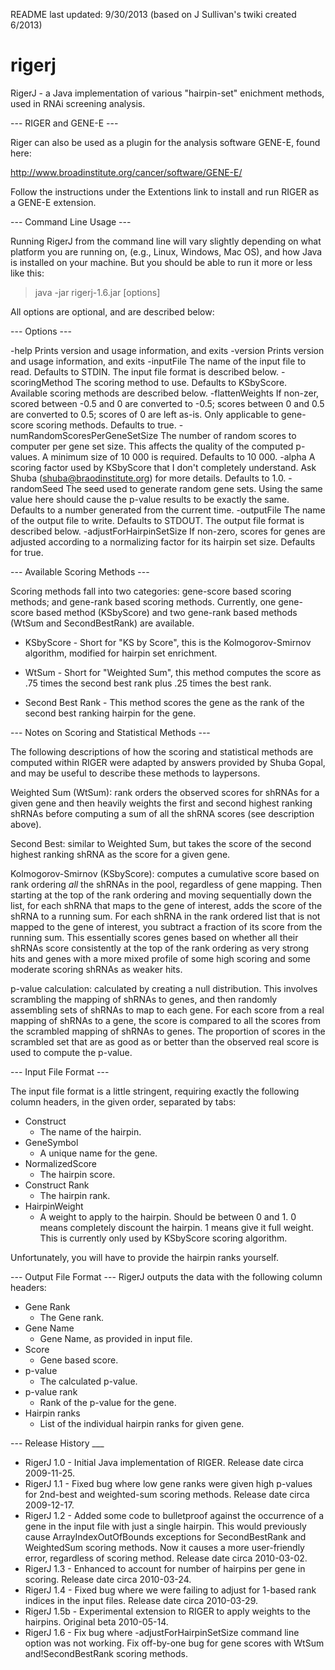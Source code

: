 README last updated: 9/30/2013 (based on J Sullivan's twiki created 6/2013)

rigerj
======

RigerJ - a Java implementation of various "hairpin-set" enichment methods, used in RNAi screening analysis.


--- RIGER and GENE-E ---

Riger can also be used as a plugin for the analysis software GENE-E, found here:

http://www.broadinstitute.org/cancer/software/GENE-E/

Follow the instructions under the Extentions link to install and run RIGER as a GENE-E extension.

--- Command Line Usage ---

Running RigerJ from the command line will vary slightly depending on what platform you are running on, 
(e.g., Linux, Windows, Mac OS), and how Java is installed on your machine. But you should be able to 
run it more or less like this:
> java -jar rigerj-1.6.jar [options]

All options are optional, and are described below:

--- Options ---

-help                             Prints version and usage information, and exits
-version                          Prints version and usage information, and exits
-inputFile                        The name of the input file to read.  Defaults to STDIN.  The input
                                  file format is described below.
-scoringMethod                    The scoring method to use.  Defaults to KSbyScore.  Available
                                  scoring methods are described below.
-flattenWeights                   If non-zer, scored between -0.5 and 0 are converted to -0.5; scores
                                  between 0 and 0.5 are converted to 0.5; scores of 0 are left as-is.
                                  Only applicable to gene-score scoring methods.  Defaults to true.
-numRandomScoresPerGeneSetSize    The number of random scores to computer per gene set size.  This
                                  affects the quality of the computed p-values.  A minimum size of
                                  10 000 is required.  Defaults to 10 000.
-alpha                            A scoring factor used by KSbyScore that I don't completely
                                  understand.  Ask Shuba (shuba@braodinstitute.org) for more details.
                                  Defaults to 1.0.
-randomSeed                       The seed used to generate random gene sets.  Using the same value here
                                  should cause the p-value results to be exactly the same.  Defaults
                                  to a number generated from the current time.
-outputFile                       The name of the output file to write.  Defaults to STDOUT.  The 
                                  output file format is described below.
-adjustForHairpinSetSize          If non-zero, scores for genes are adjusted according to a normalizing
                                  factor for its hairpin set size.  Defaults for true.
                                  
--- Available Scoring Methods ---

Scoring methods fall into two categories: gene-score based scoring methods; and gene-rank based scoring
methods. Currently, one gene-score based method (KSbyScore) and two gene-rank based methods (WtSum and 
SecondBestRank) are available.

* KSbyScore - Short for "KS by Score", this is the Kolmogorov-Smirnov algorithm, modified for hairpin set enrichment.

* WtSum - Short for "Weighted Sum", this method computes the score as .75 times the second best rank plus .25 
times the best rank.

* Second Best Rank - This method scores the gene as the rank of the second best ranking hairpin for the gene.

--- Notes on Scoring and Statistical Methods ---

The following descriptions of how the scoring and statistical methods are computed within RIGER were adapted by 
answers provided by Shuba Gopal, and may be useful to describe these methods to laypersons.

Weighted Sum (WtSum): rank orders the observed scores for shRNAs for a given gene and then heavily weights 
the first and second highest ranking shRNAs before computing a sum of all the shRNA scores (see description above).

Second Best: similar to Weighted Sum, but takes the score of the second highest ranking shRNA as the score for
a given gene.

Kolmogorov-Smirnov (KSbyScore): computes a cumulative score based on rank ordering *all* the shRNAs in the pool, 
regardless of gene mapping.  Then starting at the top of the rank ordering and moving sequentially down the list, 
for each shRNA that maps to the gene of interest, adds the score of the shRNA to a running sum.  For each shRNA 
in the rank ordered list that is not mapped to the gene of interest, you subtract a fraction of its score from 
the running sum.  This essentially scores genes based on whether all their shRNAs score consistently at 
the top of the rank ordering as very strong hits and genes with a more mixed profile of some high scoring and 
some moderate scoring shRNAs as weaker hits.

p-value calculation: calculated by creating a null distribution. This involves scrambling the mapping of shRNAs to genes, 
and then randomly assembling sets of shRNAs to map to each gene.  For each score from a real mapping of shRNAs to a gene, 
the score is compared to all the scores from the scrambled mapping of shRNAs to genes.  The proportion of scores in the 
scrambled set that are as good as or better than the observed real score is used to compute the p-value.

--- Input File Format ---

The input file format is a little stringent, requiring exactly the following column headers, in the given 
order, separated by tabs:

* Construct
  * The name of the hairpin.
* GeneSymbol
  * A unique name for the gene.
* NormalizedScore
  * The hairpin score.
* Construct Rank
  * The hairpin rank.
* HairpinWeight
  * A weight to apply to the hairpin. Should be between 0 and 1. 0 means completely discount the hairpin.
    1 means give it full weight. This is currently only used by KSbyScore scoring algorithm.

Unfortunately, you will have to provide the hairpin ranks yourself.

--- Output File Format ---
RigerJ outputs the data with the following column headers:

* Gene Rank
  * The Gene rank.
* Gene Name
  * Gene Name, as provided in input file.
* Score
  * Gene based score.
* p-value
  * The calculated p-value.
* p-value rank
  * Rank of the p-value for the gene.
* Hairpin ranks
  * List of the individual hairpin ranks for given gene.

--- Release History ___

* RigerJ 1.0 - Initial Java implementation of RIGER. Release date circa 2009-11-25.
* RigerJ 1.1 - Fixed bug where low gene ranks were given high p-values for 2nd-best and weighted-sum 
               scoring methods. Release date circa 2009-12-17.
* RigerJ 1.2 - Added some code to bulletproof against the occurrence of a gene in the input file with just 
               a single hairpin. This would previously cause ArrayIndexOutOfBounds exceptions for 
               SecondBestRank and WeightedSum scoring methods. Now it causes a more user-friendly error, 
               regardless of scoring method. Release date circa 2010-03-02.
* RigerJ 1.3 - Enhanced to account for number of hairpins per gene in scoring. Release date circa 2010-03-24.
* RigerJ 1.4 - Fixed bug where we were failing to adjust for 1-based rank indices in the input files. 
               Release date circa 2010-03-29.
* RigerJ 1.5b - Experimental extension to RIGER to apply weights to the hairpins. Original beta 2010-05-14.
* RigerJ 1.6 - Fix bug where -adjustForHairpinSetSize command line option was not working.
               Fix off-by-one bug for gene scores with WtSum and!SecondBestRank scoring methods.
